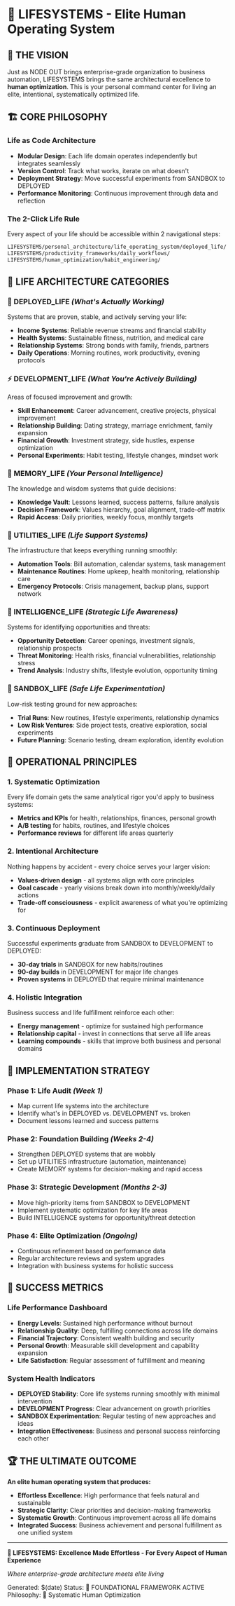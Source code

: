 # 🧬 LIFESYSTEMS - Elite Human Operating System

## 🎯 **THE VISION**
Just as NODE OUT brings enterprise-grade organization to business automation, LIFESYSTEMS brings the same architectural excellence to **human optimization**. This is your personal command center for living an elite, intentional, systematically optimized life.

## 🏗️ **CORE PHILOSOPHY**

### **Life as Code Architecture**
- **Modular Design**: Each life domain operates independently but integrates seamlessly
- **Version Control**: Track what works, iterate on what doesn't
- **Deployment Strategy**: Move successful experiments from SANDBOX to DEPLOYED
- **Performance Monitoring**: Continuous improvement through data and reflection

### **The 2-Click Life Rule**
Every aspect of your life should be accessible within 2 navigational steps:
```bash
LIFESYSTEMS/personal_architecture/life_operating_system/deployed_life/
LIFESYSTEMS/productivity_frameworks/daily_workflows/
LIFESYSTEMS/human_optimization/habit_engineering/
```

## 🚀 **LIFE ARCHITECTURE CATEGORIES**

### **🎯 DEPLOYED_LIFE** *(What's Actually Working)*
Systems that are proven, stable, and actively serving your life:
- **Income Systems**: Reliable revenue streams and financial stability
- **Health Systems**: Sustainable fitness, nutrition, and medical care
- **Relationship Systems**: Strong bonds with family, friends, partners
- **Daily Operations**: Morning routines, work productivity, evening protocols

### **⚡ DEVELOPMENT_LIFE** *(What You're Actively Building)*
Areas of focused improvement and growth:
- **Skill Enhancement**: Career advancement, creative projects, physical improvement
- **Relationship Building**: Dating strategy, marriage enrichment, family expansion
- **Financial Growth**: Investment strategy, side hustles, expense optimization
- **Personal Experiments**: Habit testing, lifestyle changes, mindset work

### **🧠 MEMORY_LIFE** *(Your Personal Intelligence)*
The knowledge and wisdom systems that guide decisions:
- **Knowledge Vault**: Lessons learned, success patterns, failure analysis
- **Decision Framework**: Values hierarchy, goal alignment, trade-off matrix
- **Rapid Access**: Daily priorities, weekly focus, monthly targets

### **🔧 UTILITIES_LIFE** *(Life Support Systems)*
The infrastructure that keeps everything running smoothly:
- **Automation Tools**: Bill automation, calendar systems, task management
- **Maintenance Routines**: Home upkeep, health monitoring, relationship care
- **Emergency Protocols**: Crisis management, backup plans, support network

### **🎯 INTELLIGENCE_LIFE** *(Strategic Life Awareness)*
Systems for identifying opportunities and threats:
- **Opportunity Detection**: Career openings, investment signals, relationship prospects
- **Threat Monitoring**: Health risks, financial vulnerabilities, relationship stress
- **Trend Analysis**: Industry shifts, lifestyle evolution, opportunity timing

### **🧪 SANDBOX_LIFE** *(Safe Life Experimentation)*
Low-risk testing ground for new approaches:
- **Trial Runs**: New routines, lifestyle experiments, relationship dynamics
- **Low Risk Ventures**: Side project tests, creative exploration, social experiments
- **Future Planning**: Scenario testing, dream exploration, identity evolution

## 🎯 **OPERATIONAL PRINCIPLES**

### **1. Systematic Optimization**
Every life domain gets the same analytical rigor you'd apply to business systems:
- **Metrics and KPIs** for health, relationships, finances, personal growth
- **A/B testing** for habits, routines, and lifestyle choices
- **Performance reviews** for different life areas quarterly

### **2. Intentional Architecture**
Nothing happens by accident - every choice serves your larger vision:
- **Values-driven design** - all systems align with core principles
- **Goal cascade** - yearly visions break down into monthly/weekly/daily actions
- **Trade-off consciousness** - explicit awareness of what you're optimizing for

### **3. Continuous Deployment**
Successful experiments graduate from SANDBOX to DEVELOPMENT to DEPLOYED:
- **30-day trials** in SANDBOX for new habits/routines
- **90-day builds** in DEVELOPMENT for major life changes
- **Proven systems** in DEPLOYED that require minimal maintenance

### **4. Holistic Integration**
Business success and life fulfillment reinforce each other:
- **Energy management** - optimize for sustained high performance
- **Relationship capital** - invest in connections that serve all life areas
- **Learning compounds** - skills that improve both business and personal domains

## 🚀 **IMPLEMENTATION STRATEGY**

### **Phase 1: Life Audit** *(Week 1)*
- Map current life systems into the architecture
- Identify what's in DEPLOYED vs. DEVELOPMENT vs. broken
- Document lessons learned and success patterns

### **Phase 2: Foundation Building** *(Weeks 2-4)*
- Strengthen DEPLOYED systems that are wobbly
- Set up UTILITIES infrastructure (automation, maintenance)
- Create MEMORY systems for decision-making and rapid access

### **Phase 3: Strategic Development** *(Months 2-3)*
- Move high-priority items from SANDBOX to DEVELOPMENT
- Implement systematic optimization for key life areas
- Build INTELLIGENCE systems for opportunity/threat detection

### **Phase 4: Elite Optimization** *(Ongoing)*
- Continuous refinement based on performance data
- Regular architecture reviews and system upgrades
- Integration with business systems for holistic success

## 🎯 **SUCCESS METRICS**

### **Life Performance Dashboard**
- **Energy Levels**: Sustained high performance without burnout
- **Relationship Quality**: Deep, fulfilling connections across life domains
- **Financial Trajectory**: Consistent wealth building and security
- **Personal Growth**: Measurable skill development and capability expansion
- **Life Satisfaction**: Regular assessment of fulfillment and meaning

### **System Health Indicators**
- **DEPLOYED Stability**: Core life systems running smoothly with minimal intervention
- **DEVELOPMENT Progress**: Clear advancement on growth priorities
- **SANDBOX Experimentation**: Regular testing of new approaches and ideas
- **Integration Effectiveness**: Business and personal success reinforcing each other

## 🏆 **THE ULTIMATE OUTCOME**

**An elite human operating system that produces:**
- **Effortless Excellence**: High performance that feels natural and sustainable
- **Strategic Clarity**: Clear priorities and decision-making frameworks
- **Systematic Growth**: Continuous improvement across all life domains
- **Integrated Success**: Business achievement and personal fulfillment as one unified system

---

**🎯 LIFESYSTEMS: Excellence Made Effortless - For Every Aspect of Human Experience**

*Where enterprise-grade architecture meets elite living*

Generated: $(date)
Status: 🧬 FOUNDATIONAL FRAMEWORK ACTIVE
Philosophy: 🎯 Systematic Human Optimization